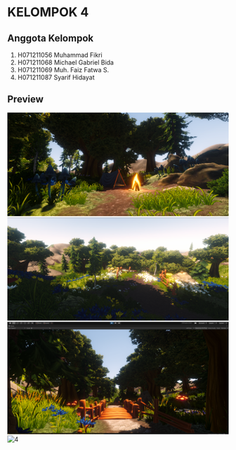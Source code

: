# KELOMPOK 4

## Anggota Kelompok
1. H071211056 Muhammad Fikri
2. H071211068 Michael Gabriel Bida
3. H071211069 Muh. Faiz Fatwa S.
4. H071211087 Syarif Hidayat

## Preview
![1](/preview%20img/Screenshot%202023-12-03%20195751.png)
![2](/preview%20img/Screenshot%202023-12-03%20195718.png)
![3](/preview%20img/Screenshot%202023-12-03%20195647.png)
![4](/preview%20img/Screenshot%202023-12-03%20195558.png)
